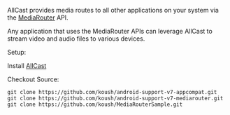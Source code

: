 AllCast provides media routes to all other applications on your system
via the [MediaRouter](http://developer.android.com/reference/android/support/v7/media/MediaRouter.html) API.

Any application that uses the MediaRouter APIs can leverage AllCast to stream video and audio
files to various devices.

Setup:

Install [AllCast](https://play.google.com/store/apps/details?id=com.koushikdutta.cast)

Checkout Source:

```
git clone https://github.com/koush/android-support-v7-appcompat.git
git clone https://github.com/koush/android-support-v7-mediarouter.git
git clone https://github.com/koush/MediaRouterSample.git
```